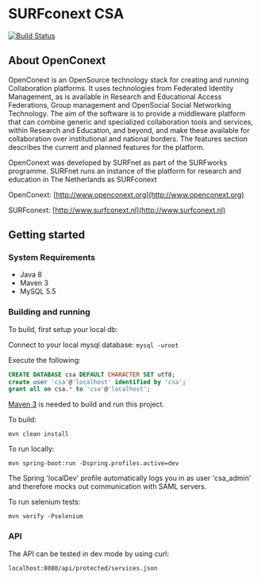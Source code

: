 # SURFconext CSA

[![Build Status](https://travis-ci.org/OpenConext/OpenConext-csa.svg)](https://travis-ci.org/OpenConext/OpenConext-csa)

## About OpenConext

OpenConext is an OpenSource technology stack for creating and running Collaboration platforms. It uses technologies from Federated Identity Management, as is available in Research and Educational Access Federations, Group management and OpenSocial Social Networking Technology. The aim of the software is to provide a middleware platform that can combine generic and specialized collaboration tools and services, within Research and Education, and beyond, and make these available for collaboration over institutional and national borders. The features section describes the current and planned features for the platform.

OpenConext was developed by SURFnet as part of the SURFworks programme. SURFnet runs an instance of the platform for research and education in The Netherlands as SURFconext


OpenConext: [http://www.openconext.org](http://www.openconext.org)

SURFconext: [http://www.surfconext.nl](http://www.surfconext.nl)


## Getting started

### System Requirements

- Java 8
- Maven 3
- MySQL 5.5

### Building and running

To build, first setup your local db:

Connect to your local mysql database: `mysql -uroot`

Execute the following:

```sql
CREATE DATABASE csa DEFAULT CHARACTER SET utf8;
create user 'csa'@'localhost' identified by 'csa';
grant all on csa.* to 'csa'@'localhost';

```

[Maven 3](http://maven.apache.org) is needed to build and run this project.

To build:

    mvn clean install

To run locally:

    mvn spring-boot:run -Dspring.profiles.active=dev

The Spring 'localDev' profile automatically logs you in as user 'csa_admin' and therefore mocks out communication with SAML servers.

To run selenium tests:

    mvn verify -Pselenium

### API

The API can be tested in dev mode by using curl:

    localhost:8080/api/protected/services.json

